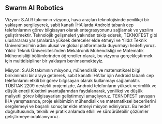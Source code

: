 ## Swarm AI Robotics
Vizyon:
S.AI.R takımının vizyonu, hava araçları teknolojisinde yenilikçi bir yaklaşım sergileyerek, sabit kanatlı İHA'larda Android tabanlı cep telefonlarının görev bilgisayarı olarak entegrasyonunu sağlamak ve yazılım geliştirmektir. Teknolojik gelişmeleri yakından takip ederek, TEKNOFEST gibi uluslararası yarışmalarda yüksek dereceler elde etmeyi ve Yıldız Teknik Üniversitesi'nin adını ulusal ve global platformlarda duyurmayı hedefliyoruz. Yıldız Teknik Üniversitesi’nden Mekatronik Mühendisliği ve Matematik Mühendisliği bölümlerinden öğrenciler olarak, bu vizyonu gerçekleştirmek için multidisipliner bir yaklaşım benimsemekteyiz.

Misyon:
S.AI.R takımının misyonu, mühendislik ve matematiksel bilgi birikimimizi bir araya getirerek, sabit kanatlı İHA'lar için Android tabanlı cep telefonlarını etkili bir görev bilgisayarı olarak kullanmayı sağlamaktır. TÜBİTAK 2209 destekli projemizde, Android telefonların yüksek verimlilik ve düşük enerji tüketimi avantajlarından faydalanarak, yenilikçi ve düşük maliyetli görev bilgisayarları geliştirmeyi amaçlıyoruz. TEKNOFEST savaşan İHA yarışmasında, proje ekibimizin mühendislik ve matematiksel becerilerini sergilemeyi ve başarılı sonuçlar elde etmeyi misyon ediniyoruz. Bu hedef doğrultusunda, teknik ve pratik anlamda etkili ve sürdürülebilir çözümler geliştirmeye odaklanıyoruz.
